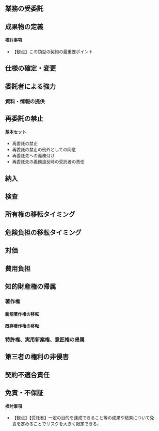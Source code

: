 ## 業務の受委託

## 成果物の定義
#### 検討事項
- 【観点】この類型の契約の最重要ポイント

## 仕様の確定・変更

## 委託者による強力
### 資料・情報の提供

## 再委託の禁止
#### 基本セット
- 再委託の禁止
- 再委託の禁止の例外としての同意  
- 再委託先への義務付け
- 再委託先の義務違反時の受託者の責任

## 納入

## 検査

## 所有権の移転タイミング

## 危険負担の移転タイミング

## 対価

## 費用負担

## 知的財産権の帰属
### 著作権
#### 新規著作権の移転
#### 既存著作権の移転

### 特許権、実用新案権、意匠権の帰属

## 第三者の権利の非侵害

## 契約不適合責任

## 免責・不保証
#### 検討事項
- 【観点】【受託者】一定の目的を達成できること等の成果や結果について免責を定めることでリスクを大きく限定できる。



